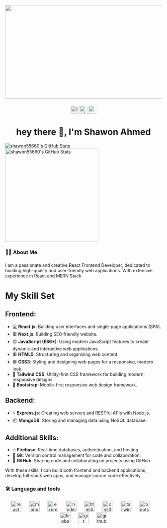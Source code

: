 
<div align="center">
<div align="center">
  <img width="1300" height="300" src="https://i.ibb.co.com/Q6KKjtT/Shawon-Ahmed-Shadhin-2.png" alt="Live Image" />
</div>


</div>

###

<div align="center">
  <a href="https://www.linkedin.com/in/shawon-ahmed-4b091b1a4/" target="_blank">
    <img src="https://img.shields.io/static/v1?message=LinkedIn&logo=linkedin&label=&color=0077B5&logoColor=white&labelColor=&style=for-the-badge" height="25" alt="linkedin logo"  />
  </a>
  <a href="https://wa.me/8801912843658" target="_blank">
    <img src="https://img.shields.io/static/v1?message=Whatsapp&logo=whatsapp&label=&color=25D366&logoColor=white&labelColor=&style=for-the-badge" height="25" alt="whatsapp logo"  />
  </a>
  <a href="mailto:shawonahmed55660@gmail.com" target="_blank">
    <img src="https://img.shields.io/static/v1?message=Gmail&logo=gmail&label=&color=D14836&logoColor=white&labelColor=&style=for-the-badge" height="25" alt="gmail logo"  />
  </a>
</div>

###

<h1 align="center">hey there 👋, I'm Shawon Ahmed</h1>

<img widht='300' src="https://streak-stats.demolab.com?user=shawon55660&theme=default&hide_border=true" alt="shawon55660's GitHub Stats" />
<img width='300' src="https://github-readme-stats.vercel.app/api/top-langs/?username=shawon55660&theme=default&show_icons=true&hide_border=true&layout=compact" alt="shawon55660's GitHub Stats" />


###

<h3 align="left">👩‍💻  About Me</h3>

###

<p align="left">I am a passionate and creative React Frontend Developer, dedicated to building high-quality and user-friendly web applications. With extensive experience in React and MERN Stack</p>

###
# My Skill Set

## Frontend:
- 💻 **React.js**: Building user interfaces and single-page applications (SPA).
- 🟥 **Next.js**: Building SEO friendly website.
- 🟨 **JavaScript (ES6+)**: Using modern JavaScript features to create dynamic and interactive web applications.
- 🟥 **HTML5**: Structuring and organizing web content.
- 🟦 **CSS3**: Styling and designing web pages for a responsive, modern look.
- 🎨 **Tailwind CSS**: Utility-first CSS framework for building modern, responsive designs.
- 📱 **Bootstrap**: Mobile-first responsive web design framework.

## Backend:
- ⚡ **Express.js**: Creating web servers and RESTful APIs with Node.js.
- 📦 **MongoDB**: Storing and managing data using NoSQL database.

## Additional Skills:
- 🔥 **Firebase**: Real-time databases, authentication, and hosting.
- 🔧 **Git**: Version control management for code and collaboration.
- 🐙 **GitHub**: Sharing code and collaborating on projects using GitHub.

With these skills, I can build both frontend and backend applications, develop full-stack web apps, and manage source code effectively.

<h3 align="left">🛠 Language and tools</h3>

###

<div align="center">
  <img src="https://cdn.jsdelivr.net/gh/devicons/devicon/icons/react/react-original.svg" height="34" alt="react logo"  />
  <img width="17" />
  <img src="https://cdn.jsdelivr.net/gh/devicons/devicon/icons/mongodb/mongodb-original.svg" height="34" alt="mongodb logo"  />
  <img width="17" />
  <img src="https://cdn.jsdelivr.net/gh/devicons/devicon/icons/express/express-original.svg" height="34" alt="express logo"  />
  <img width="17" />
  <img src="https://cdn.jsdelivr.net/gh/devicons/devicon/icons/nodejs/nodejs-original.svg" height="34" alt="nodejs logo"  />
  <img width="17" />
  <img src="https://cdn.jsdelivr.net/gh/devicons/devicon/icons/html5/html5-original.svg" height="34" alt="html5 logo"  />
  <img width="17" />
  <img src="https://cdn.jsdelivr.net/gh/devicons/devicon/icons/css3/css3-original.svg" height="34" alt="css3 logo"  />
  <img width="17" />
  <img src="https://cdn.jsdelivr.net/gh/devicons/devicon/icons/tailwindcss/tailwindcss-original-wordmark.svg" height="34" alt="tailwindcss logo"  />
  <img width="17" />
  <img src="https://cdn.jsdelivr.net/gh/devicons/devicon/icons/bootstrap/bootstrap-original.svg" height="34" alt="bootstrap logo"  />
  <img width="17" />
  <img src="https://cdn.jsdelivr.net/gh/devicons/devicon/icons/firebase/firebase-plain.svg" height="34" alt="firebase logo"  />
  <img width="17" />
  <img src="https://cdn.jsdelivr.net/gh/devicons/devicon/icons/git/git-original.svg" height="34" alt="git logo"  />
  <img width="17" />
  <img src="https://cdn.jsdelivr.net/gh/devicons/devicon/icons/github/github-original.svg" height="34" alt="github logo"  />
</div>

###


###

